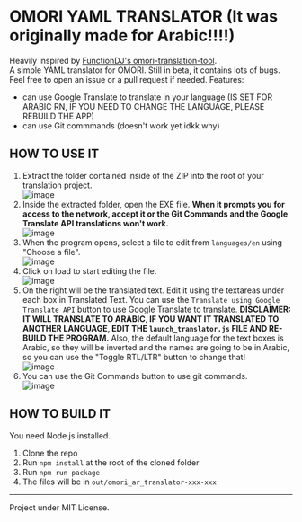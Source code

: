 # OMORI YAML TRANSLATOR (It was originally made for Arabic!!!!)

Heavily inspired by [FunctionDJ's omori-translation-tool](https://github.com/FunctionDJ/omori-translation-tool).<br>
A simple YAML translator for OMORI. Still in beta, it contains lots of bugs. Feel free to open an issue or a pull request if needed.
Features:
- can use Google Translate to translate in your language (IS SET FOR ARABIC RN, IF YOU NEED TO CHANGE THE LANGUAGE, PLEASE REBUILD THE APP)
- can use Git commmands (doesn't work yet idkk why)


## HOW TO USE IT

1. Extract the folder contained inside of the ZIP into the root of your translation project.<br>![image](https://user-images.githubusercontent.com/79017433/228302086-6de734a3-f24f-43db-8b04-07e9159ae32d.png)
2. Inside the extracted folder, open the EXE file. **When it prompts you for access to the network, accept it or the Git Commands and the Google Translate API translations won't work.**<br>![image](https://user-images.githubusercontent.com/79017433/228302530-ee0854f5-25f9-41ae-982c-417e8204c96a.png)
3. When the program opens, select a file to edit from `languages/en` using "Choose a file".<br>![image](https://user-images.githubusercontent.com/79017433/228303038-a3e4416b-0a37-4833-bef8-09b5ae145fb2.png)
4. Click on load to start editing the file.<br>![image](https://user-images.githubusercontent.com/79017433/228303174-4cf2f6d0-a098-4d46-ab5f-351ae71a40cc.png)
5. On the right will be the translated text. Edit it using the textareas under each box in Translated Text. You can use the `Translate using Google Translate API` button to use Google Translate to translate. **DISCLAIMER: IT WILL TRANSLATE TO ARABIC, IF YOU WANT IT TRANSLATED TO ANOTHER LANGUAGE, EDIT THE `launch_translator.js` FILE AND RE-BUILD THE PROGRAM.** Also, the default language for the text boxes is Arabic, so they will be inverted and the names are going to be in Arabic, so you can use the "Toggle RTL/LTR" button to change that!<br>![image](https://user-images.githubusercontent.com/79017433/228304295-267fa657-b7cc-4306-b250-3e827542e83b.png)
6. You can use the Git Commands button to use git commands.<br>![image](https://user-images.githubusercontent.com/79017433/228304180-575bf2e5-eaf7-4dea-9a3b-cfa8db2232d2.png)




## HOW TO BUILD IT

You need Node.js installed.

1. Clone the repo
2. Run `npm install` at the root of the cloned folder
3. Run `npm run package`
4. The files will be in `out/omori_ar_translator-xxx-xxx`

---

Project under MIT License.
